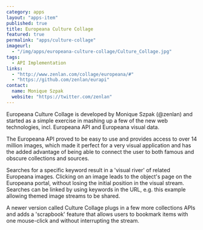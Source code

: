 ```yaml
---
category: apps
layout: "apps-item"
published: true
title: Europeana Culture Collage
featured: true
permalink: "apps/culture-collage"
imageurl: 
  - "/img/apps/europeana-culture-collage/Culture_Collage.jpg"
tags: 
  - API Implementation
links: 
  - "http://www.zenlan.com/collage/europeana/#"
  - "https://github.com/zenlan/eurapi"
contact: 
  name: Monique Szpak
  website: "https://twitter.com/zenlan"
---
```


Europeana Culture Collage is developed by Monique Szpak (@zenlan) and started as a simple exercise in mashing up a few of the new web technologies, incl. Europeana API and Europeana visual data.

The Europeana API proved to be easy to use and provides access to over 14 million images, which made it perfect for a very visual application and has the added advantage of being able to connect the user to both famous and obscure collections and sources.

Searches for a specific keyword result in a 'visual river' of related Europeana images. Clicking on an image leads to the object's page on the Europeana portal, without losing the initial position in the visual stream. Searches can be linked by using keywords in the URL, e.g. this example allowing themed image streams to be shared.

A newer version called Culture Collage plugs in a few more collections APIs and adds a 'scrapbook' feature that allows users to bookmark items with one mouse-click and without interrupting the stream.
